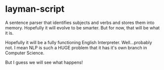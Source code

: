 # layman-script
A sentence parser that identifies subjects and verbs and stores them into memory. Hopefully it will evolve to be smarter. But for now, that will be what it is. 

Hopefully it will be a fully functioning English Interpreter.
Well...probably not.
I mean NLP is such a HUGE problem that it has it's own branch in Computer Science.

But I guess we will see what happens!
